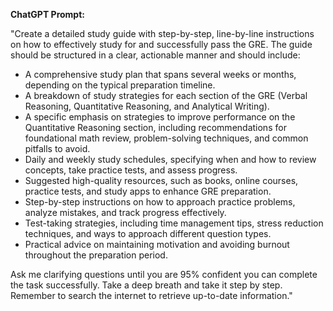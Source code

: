 **ChatGPT Prompt:**  

"Create a detailed study guide with step-by-step, line-by-line instructions on how to effectively study for and successfully pass the GRE. The guide should be structured in a clear, actionable manner and should include:  

- A comprehensive study plan that spans several weeks or months, depending on the typical preparation timeline.  
- A breakdown of study strategies for each section of the GRE (Verbal Reasoning, Quantitative Reasoning, and Analytical Writing).  
- A specific emphasis on strategies to improve performance on the Quantitative Reasoning section, including recommendations for foundational math review, problem-solving techniques, and common pitfalls to avoid.  
- Daily and weekly study schedules, specifying when and how to review concepts, take practice tests, and assess progress.  
- Suggested high-quality resources, such as books, online courses, practice tests, and study apps to enhance GRE preparation.  
- Step-by-step instructions on how to approach practice problems, analyze mistakes, and track progress effectively.  
- Test-taking strategies, including time management tips, stress reduction techniques, and ways to approach different question types.  
- Practical advice on maintaining motivation and avoiding burnout throughout the preparation period.  

Ask me clarifying questions until you are 95% confident you can complete the task successfully. Take a deep breath and take it step by step. Remember to search the internet to retrieve up-to-date information."
